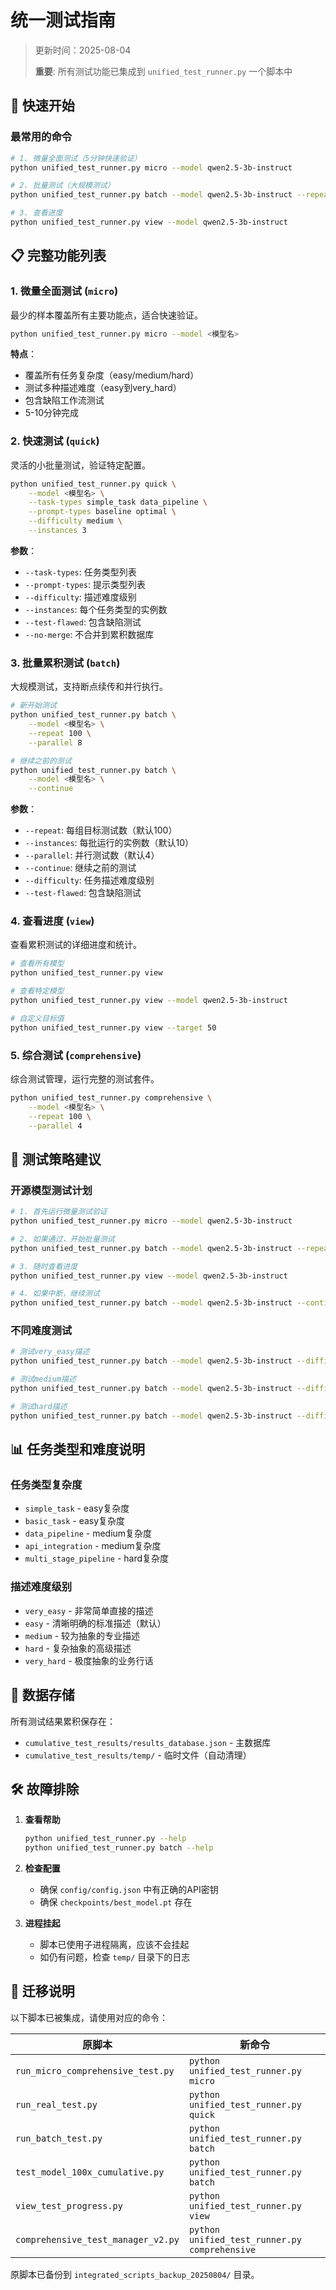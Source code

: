 # 统一测试指南

> 更新时间：2025-08-04
> 
> **重要**: 所有测试功能已集成到 `unified_test_runner.py` 一个脚本中

## 🚀 快速开始

### 最常用的命令

```bash
# 1. 微量全面测试（5分钟快速验证）
python unified_test_runner.py micro --model qwen2.5-3b-instruct

# 2. 批量测试（大规模测试）
python unified_test_runner.py batch --model qwen2.5-3b-instruct --repeat 100

# 3. 查看进度
python unified_test_runner.py view --model qwen2.5-3b-instruct
```

## 📋 完整功能列表

### 1. 微量全面测试 (`micro`)
最少的样本覆盖所有主要功能点，适合快速验证。

```bash
python unified_test_runner.py micro --model <模型名>
```

**特点**：
- 覆盖所有任务复杂度（easy/medium/hard）
- 测试多种描述难度（easy到very_hard）
- 包含缺陷工作流测试
- 5-10分钟完成

### 2. 快速测试 (`quick`)
灵活的小批量测试，验证特定配置。

```bash
python unified_test_runner.py quick \
    --model <模型名> \
    --task-types simple_task data_pipeline \
    --prompt-types baseline optimal \
    --difficulty medium \
    --instances 3
```

**参数**：
- `--task-types`: 任务类型列表
- `--prompt-types`: 提示类型列表
- `--difficulty`: 描述难度级别
- `--instances`: 每个任务类型的实例数
- `--test-flawed`: 包含缺陷测试
- `--no-merge`: 不合并到累积数据库

### 3. 批量累积测试 (`batch`)
大规模测试，支持断点续传和并行执行。

```bash
# 新开始测试
python unified_test_runner.py batch \
    --model <模型名> \
    --repeat 100 \
    --parallel 8

# 继续之前的测试
python unified_test_runner.py batch \
    --model <模型名> \
    --continue
```

**参数**：
- `--repeat`: 每组目标测试数（默认100）
- `--instances`: 每批运行的实例数（默认10）
- `--parallel`: 并行测试数（默认4）
- `--continue`: 继续之前的测试
- `--difficulty`: 任务描述难度级别
- `--test-flawed`: 包含缺陷测试

### 4. 查看进度 (`view`)
查看累积测试的详细进度和统计。

```bash
# 查看所有模型
python unified_test_runner.py view

# 查看特定模型
python unified_test_runner.py view --model qwen2.5-3b-instruct

# 自定义目标值
python unified_test_runner.py view --target 50
```

### 5. 综合测试 (`comprehensive`)
综合测试管理，运行完整的测试套件。

```bash
python unified_test_runner.py comprehensive \
    --model <模型名> \
    --repeat 100 \
    --parallel 4
```

## 🎯 测试策略建议

### 开源模型测试计划

```bash
# 1. 首先运行微量测试验证
python unified_test_runner.py micro --model qwen2.5-3b-instruct

# 2. 如果通过，开始批量测试
python unified_test_runner.py batch --model qwen2.5-3b-instruct --repeat 100

# 3. 随时查看进度
python unified_test_runner.py view --model qwen2.5-3b-instruct

# 4. 如果中断，继续测试
python unified_test_runner.py batch --model qwen2.5-3b-instruct --continue
```

### 不同难度测试

```bash
# 测试very_easy描述
python unified_test_runner.py batch --model qwen2.5-3b-instruct --difficulty very_easy --repeat 50

# 测试medium描述
python unified_test_runner.py batch --model qwen2.5-3b-instruct --difficulty medium --repeat 50

# 测试hard描述
python unified_test_runner.py batch --model qwen2.5-3b-instruct --difficulty hard --repeat 50
```

## 📊 任务类型和难度说明

### 任务类型复杂度
- `simple_task` - easy复杂度
- `basic_task` - easy复杂度
- `data_pipeline` - medium复杂度
- `api_integration` - medium复杂度
- `multi_stage_pipeline` - hard复杂度

### 描述难度级别
- `very_easy` - 非常简单直接的描述
- `easy` - 清晰明确的标准描述（默认）
- `medium` - 较为抽象的专业描述
- `hard` - 复杂抽象的高级描述
- `very_hard` - 极度抽象的业务行话

## 💾 数据存储

所有测试结果累积保存在：
- `cumulative_test_results/results_database.json` - 主数据库
- `cumulative_test_results/temp/` - 临时文件（自动清理）

## 🛠 故障排除

1. **查看帮助**
   ```bash
   python unified_test_runner.py --help
   python unified_test_runner.py batch --help
   ```

2. **检查配置**
   - 确保 `config/config.json` 中有正确的API密钥
   - 确保 `checkpoints/best_model.pt` 存在

3. **进程挂起**
   - 脚本已使用子进程隔离，应该不会挂起
   - 如仍有问题，检查 `temp/` 目录下的日志

## 📝 迁移说明

以下脚本已被集成，请使用对应的命令：

| 原脚本 | 新命令 |
|--------|--------|
| `run_micro_comprehensive_test.py` | `python unified_test_runner.py micro` |
| `run_real_test.py` | `python unified_test_runner.py quick` |
| `run_batch_test.py` | `python unified_test_runner.py batch` |
| `test_model_100x_cumulative.py` | `python unified_test_runner.py batch` |
| `view_test_progress.py` | `python unified_test_runner.py view` |
| `comprehensive_test_manager_v2.py` | `python unified_test_runner.py comprehensive` |

原脚本已备份到 `integrated_scripts_backup_20250804/` 目录。